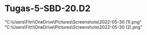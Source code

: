 # Tugas-5-SBD-20.D2
"C:\Users\Fitri\OneDrive\Pictures\Screenshots\2022-05-30 (1).png"
"C:\Users\Fitri\OneDrive\Pictures\Screenshots\2022-05-30 (2).png"
